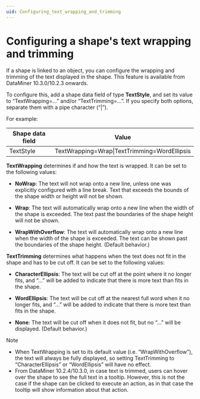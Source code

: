 ```yaml
---
uid: Configuring_text_wrapping_and_trimming
---
```


# Configuring a shape's text wrapping and trimming

If a shape is linked to an object, you can configure the wrapping and trimming of the text displayed in the shape. This feature is available from DataMiner 10.3.0/10.2.3 onwards.

To configure this, add a shape data field of type **TextStyle**, and set its value to “TextWrapping=...” and/or “TextTrimming=...”. If you specify both options, separate them with a pipe character (“\|”).

For example:

| Shape data field | Value |
|-----------------|-------|
|TextStyle         | TextWrapping=Wrap\|TextTrimming=WordEllipsis

**TextWrapping** determines if and how the text is wrapped. It can be set to the following values:

- **NoWrap**: The text will not wrap onto a new line, unless one was explicitly configured with a line break. Text that exceeds the bounds of the shape width or height will not be shown.

- **Wrap**: The text will automatically wrap onto a new line when the width of the shape is exceeded. The text past the boundaries of the shape height will not be shown.

- **WrapWithOverflow**: The text will automatically wrap onto a new line when the width of the shape is exceeded. The text can be shown past the boundaries of the shape height. (Default behavior.)

**TextTrimming** determines what happens when the text does not fit in the shape and has to be cut off. It can be set to the following values:

- **CharacterEllipsis**: The text will be cut off at the point where it no longer fits, and “...” will be added to indicate that there is more text than fits in the shape.

- **WordEllipsis**: The text will be cut off at the nearest full word when it no longer fits, and “...” will be added to indicate that there is more text than fits in the shape.

- **None**: The text will be cut off when it does not fit, but no “...” will be displayed. (Default behavior.)

> [!NOTE]
> - When TextWrapping is set to its default value (i.e. “WrapWithOverflow”), the text will always be fully displayed, so setting TextTrimming to “CharacterEllipsis” or “WordEllipsis” will have no effect.
> - From DataMiner 10.2.4/10.3.0, in case text is trimmed, users can hover over the shape to see the full text in a tooltip. However, this is not the case if the shape can be clicked to execute an action, as in that case the tooltip will show information about that action.

